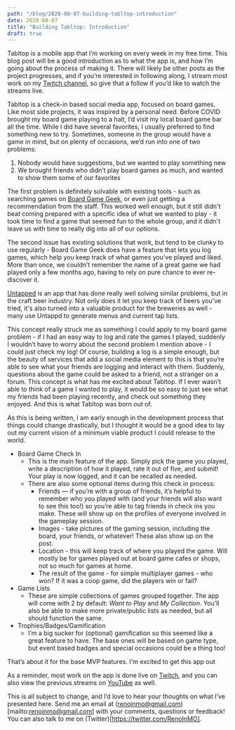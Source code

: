```yaml
---
path: "/blog/2020-08-07-building-tabltop-introduction"
date: 2020-08-07
title: "Building Tabltop: Introduction"
draft: true
---
```


Tabltop is a mobile app that I’m working on every week in my free time. This blog post will be a good introduction as to what the app is, and how I’m going about the process of making it. There will likely be other posts as the project progresses, and if you’re interested in following along, I stream most work on my [Twitch channel](https://twitch.tv/RenoInMO), so give that a follow if you’d like to watch the streams live.

Tabltop is a check-in based social media app, focused on board games. Like most side projects, it was  inspired by a personal need. Before COVID brought my board game playing to a halt, I’d visit my local board game bar all the time. While I did have several favorites, I usually preferred to find something new to try. Sometimes, someone in the group would have a game in mind, but on plenty of occasions, we’d run into one of two problems:

1. Nobody would have suggestions, but we wanted to play something new
2. We brought friends who didn’t play board games as much, and wanted to show them some of our favorites

The first problem is definitely solvable with existing tools - such as searching games on [Board Game Geek](https://www.boardgamegeek.com), or even just getting a recommendation from the staff. This worked well enough, but it still didn't beat coming prepared with a specific idea of what we wanted to play - it took time to find a game that seemed fun to the whole group, and it didn't leave us with time to really dig into all of our options.

The second issue has existing solutions that work, but tend to be clunky to use regularly - Board Game Geek does have a feature that lets you log games, which help you keep track of what games you’ve played and liked. More than once, we couldn’t remember the name of a great game we had played only a few months ago, having to rely on pure chance to ever re-discover it.

[Untapped](https://untappd.com/) is an app that has done really well solving similar problems, but in the craft beer industry. Not only does it let you keep track of beers you've tried, it's also turned into a valuable product for the breweries as well - many use Untappd to generate menus and current tap lists.

This concept really struck me as something I could apply to my board game problem - if I had an easy way to log and rate the games I played, suddenly I wouldn’t have to worry about the second problem I mention above - I could just check my log! Of course, building a log is a simple enough, but the beauty of services that add a social media element to this is that you’re able to see what your friends are logging and interact with them. Suddenly, questions about the game could be asked to a friend, not a stranger on a forum. This concept is what has me excited about Tabltop. If I ever wasn’t able to think of a game I wanted to play, it would be so easy to just see what my friends had been playing recently, and check out something they enjoyed. And this is what Tabltop was born out of.

As this is being written, I am early enough in the development process that things could change drastically, but I thought it would be a good idea to lay out my current vision of a minimum viable product I could release to the world.

- Board Game Check In
    - This is the main feature of the app. Simply pick the game you played, write a description of how it played, rate it out of five, and submit! Your play is now logged, and it can be recalled as needed.
    - There are also some optional items during this check in process:
        - Friends — if you’re with a group of friends, it’s helpful to remember who you played with (and your friends will also want to see this too!) so you’re able to tag friends in check ins you make. These will show up on the profiles of everyone involved in the gameplay session.
        - Images - take pictures of the gaming session, including the board, your friends, or whatever! These also show up on the post.
        - Location - this will keep track of where you played the game. Will mostly be for games played out at board game cafes or shops, not so much for games at home.
        - The result of the game - for simple multiplayer games - who won? If it was a coop game, did the players win or fail?
- Game Lists
    - These are simple collections of games grouped together. The app will come with 2 by default: *Want to Play* and *My Collection*. You’ll also be able to make more private/public lists as needed, but all should function the same.
- Trophies/Badges/Gamification
    - I’m a big sucker for (optional) gamification so this seemed like a great feature to have. The base ones will be based on game type, but event based badges and special occasions could be a thing too!

That’s about it for the base MVP features. I'm excited to get this app out 

As a reminder, most work on the app is done live on [Twitch](https://www.twitch.tv/RenoInMO), and you can also view the previous streams on [YouTube](https://www.youtube.com/channel/UCiuLXAfvW5gbX89_R2cpOyg/) as well. 

This is all subject to change, and I’d love to hear your thoughts on what I’ve presented here. Send me an email at (renoinmo@gmail.com)[mailto:renoinmo@gmail.com] with your comments, questions or feedback! You can also talk to me on (Twitter)[https://twitter.com/RenoInMO].
